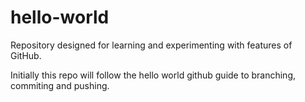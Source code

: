 # hello-world
Repository designed for learning and experimenting with features of GitHub.

Initially this repo will follow the hello world github guide to branching, commiting and pushing.
